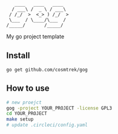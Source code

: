 ```
   ____   ____   ____
  / ___\ /  _ \ / ___\
 / /_/  >  <_> ) /_/  >
 \___  / \____/\___  /
/_____/       /_____/

```

My go project template

## Install

`go get github.com/cosmtrek/gog`

## How to use

```bash
# new proejct
gog -project YOUR_PROJECT -license GPL3
cd YOUR_PROJECT
make setup
# update .circleci/config.yaml
```
